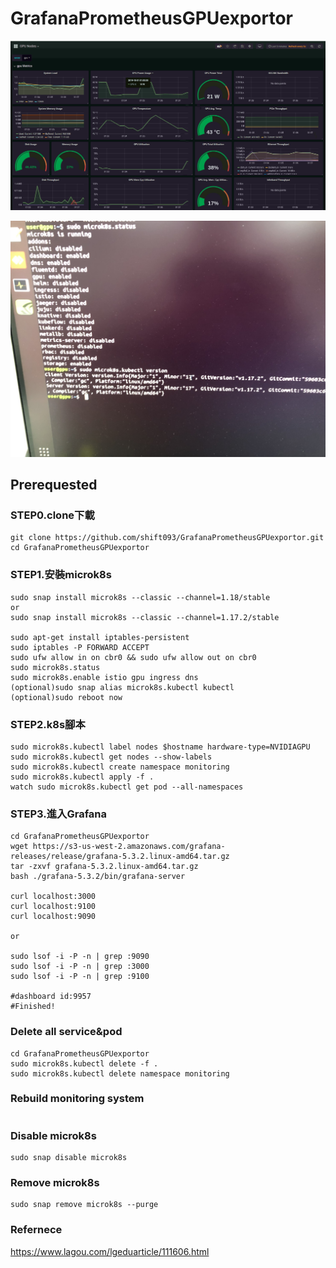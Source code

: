 # GrafanaPrometheusGPUexportor

![Alt text](/img/dashboard.jpg "Gpu monitoring dashboard")

![Alt text](/img/S__31883305.jpg)

## Prerequested
 ### STEP0.clone下載
 ```
 git clone https://github.com/shift093/GrafanaPrometheusGPUexportor.git
 cd GrafanaPrometheusGPUexportor
 ```
 ### STEP1.安裝microk8s
 ```
 sudo snap install microk8s --classic --channel=1.18/stable
 or 
 sudo snap install microk8s --classic --channel=1.17.2/stable

 sudo apt-get install iptables-persistent
 sudo iptables -P FORWARD ACCEPT
 sudo ufw allow in on cbr0 && sudo ufw allow out on cbr0
 sudo microk8s.status
 sudo microk8s.enable istio gpu ingress dns
 (optional)sudo snap alias microk8s.kubectl kubectl
 (optional)sudo reboot now
 ```
 ### STEP2.k8s腳本
 ```shell
 sudo microk8s.kubectl label nodes $hostname hardware-type=NVIDIAGPU
 sudo microk8s.kubectl get nodes --show-labels
 sudo microk8s.kubectl create namespace monitoring
 sudo microk8s.kubectl apply -f .
 watch sudo microk8s.kubectl get pod --all-namespaces
 ```
 ### STEP3.進入Grafana
 ```
 cd GrafanaPrometheusGPUexportor
 wget https://s3-us-west-2.amazonaws.com/grafana-releases/release/grafana-5.3.2.linux-amd64.tar.gz
 tar -zxvf grafana-5.3.2.linux-amd64.tar.gz
 bash ./grafana-5.3.2/bin/grafana-server
 
 curl localhost:3000
 curl localhost:9100
 curl localhost:9090
 
 or
 
 sudo lsof -i -P -n | grep :9090
 sudo lsof -i -P -n | grep :3000
 sudo lsof -i -P -n | grep :9100
 
 #dashboard id:9957
 #Finished!
 ```
 
### Delete all service&pod
```
cd GrafanaPrometheusGPUexportor
sudo microk8s.kubectl delete -f .
sudo microk8s.kubectl delete namespace monitoring
```

### Rebuild monitoring system
```
```

### Disable microk8s
```
sudo snap disable microk8s
```
 
### Remove microk8s
```
sudo snap remove microk8s --purge
```

### Refernece

https://www.lagou.com/lgeduarticle/111606.html
